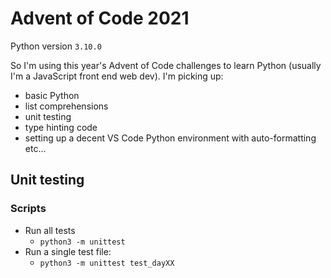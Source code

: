 # Advent of Code 2021

Python version `3.10.0`

So I'm using this year's Advent of Code challenges to learn Python (usually I'm a JavaScript front end web dev). I'm picking up:

- basic Python
- list comprehensions
- unit testing
- type hinting code
- setting up a decent VS Code Python environment with auto-formatting etc…

## Unit testing

### Scripts

- Run all tests
  - `python3 -m unittest`
- Run a single test file:
  - `python3 -m unittest test_dayXX`
